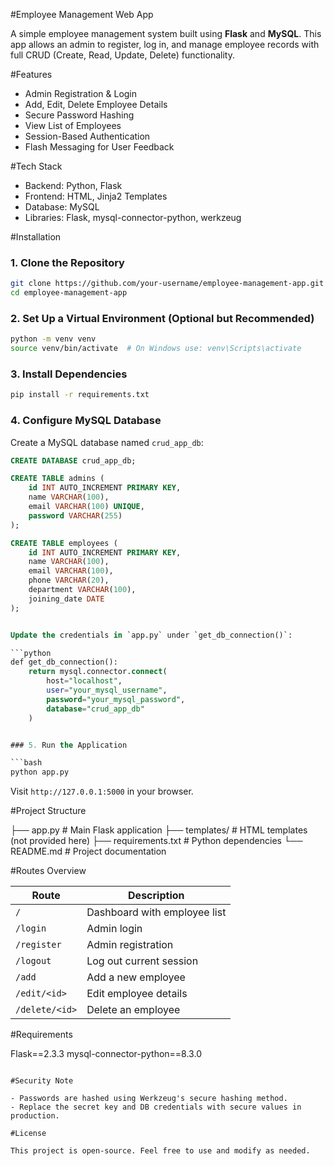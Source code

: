 #Employee Management Web App

A simple employee management system built using **Flask** and **MySQL**. This app allows an admin to register, log in, and manage employee records with full CRUD (Create, Read, Update, Delete) functionality.

#Features

- Admin Registration & Login
- Add, Edit, Delete Employee Details
- Secure Password Hashing
- View List of Employees
- Session-Based Authentication
- Flash Messaging for User Feedback

#Tech Stack

- Backend: Python, Flask
- Frontend: HTML, Jinja2 Templates
- Database: MySQL
- Libraries: Flask, mysql-connector-python, werkzeug

#Installation

### 1. Clone the Repository

```bash
git clone https://github.com/your-username/employee-management-app.git
cd employee-management-app
```

### 2. Set Up a Virtual Environment (Optional but Recommended)

```bash
python -m venv venv
source venv/bin/activate  # On Windows use: venv\Scripts\activate
```

### 3. Install Dependencies

```bash
pip install -r requirements.txt
```

### 4. Configure MySQL Database

Create a MySQL database named `crud_app_db`:

```sql
CREATE DATABASE crud_app_db;

CREATE TABLE admins (
    id INT AUTO_INCREMENT PRIMARY KEY,
    name VARCHAR(100),
    email VARCHAR(100) UNIQUE,
    password VARCHAR(255)
);

CREATE TABLE employees (
    id INT AUTO_INCREMENT PRIMARY KEY,
    name VARCHAR(100),
    email VARCHAR(100),
    phone VARCHAR(20),
    department VARCHAR(100),
    joining_date DATE
);


Update the credentials in `app.py` under `get_db_connection()`:

```python
def get_db_connection():
    return mysql.connector.connect(
        host="localhost",
        user="your_mysql_username",
        password="your_mysql_password",
        database="crud_app_db"
    )


### 5. Run the Application

```bash
python app.py
```

Visit `http://127.0.0.1:5000` in your browser.

#Project Structure

├── app.py                # Main Flask application
├── templates/            # HTML templates (not provided here)
├── requirements.txt      # Python dependencies
└── README.md             # Project documentation


#Routes Overview

| Route          | Description                       |
|----------------|-----------------------------------|
| `/`            | Dashboard with employee list      |
| `/login`       | Admin login                       |
| `/register`    | Admin registration                |
| `/logout`      | Log out current session           |
| `/add`         | Add a new employee                |
| `/edit/<id>`   | Edit employee details             |
| `/delete/<id>` | Delete an employee                |


#Requirements

Flask==2.3.3
mysql-connector-python==8.3.0
```

#Security Note

- Passwords are hashed using Werkzeug's secure hashing method.
- Replace the secret key and DB credentials with secure values in production.

#License

This project is open-source. Feel free to use and modify as needed.
